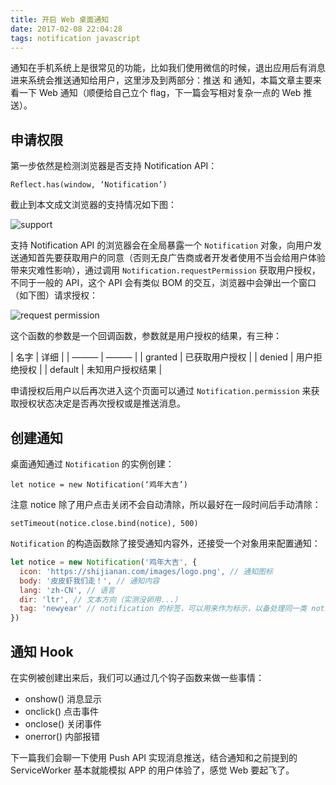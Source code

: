 ```yaml
---
title: 开启 Web 桌面通知
date: 2017-02-08 22:04:28
tags: notification javascript
---
```


通知在手机系统上是很常见的功能，比如我们使用微信的时候，退出应用后有消息进来系统会推送通知给用户，这里涉及到两部分：推送 和 通知，本篇文章主要来看一下 Web 通知（顺便给自己立个 flag，下一篇会写相对复杂一点的 Web 推送）。

## 申请权限
第一步依然是检测浏览器是否支持 Notification API：

`Reflect.has(window, ‘Notification’)`

截止到本文成文浏览器的支持情况如下图：

![support](http://oiw32lugp.qnssl.com/2017-02-08-%E5%B1%8F%E5%B9%95%E5%BF%AB%E7%85%A7%202017-02-08%20%E4%B8%8B%E5%8D%8810.23.11.png)

支持 Notification API 的浏览器会在全局暴露一个 `Notification` 对象，向用户发送通知首先要获取用户的同意（否则无良广告商或者开发者使用不当会给用户体验带来灾难性影响），通过调用 `Notification.requestPermission` 获取用户授权，不同于一般的 API，这个 API 会有类似 BOM 的交互，浏览器中会弹出一个窗口（如下图）请求授权：

![request permission](http://oiw32lugp.qnssl.com/2017-02-08-%E5%B1%8F%E5%B9%95%E5%BF%AB%E7%85%A7%202017-02-08%20%E4%B8%8B%E5%8D%8810.26.36.png)

这个函数的参数是一个回调函数，参数就是用户授权的结果，有三种：

| 名字 | 详细 |
| ——— | ——— |
| granted | 已获取用户授权 |
| denied | 用户拒绝授权 |
| default | 未知用户授权结果 |

申请授权后用户以后再次进入这个页面可以通过 `Notification.permission` 来获取授权状态决定是否再次授权或是推送消息。

## 创建通知
桌面通知通过 `Notification` 的实例创建：

`let notice = new Notification(‘鸡年大吉’)`

注意 notice 除了用户点击关闭不会自动清除，所以最好在一段时间后手动清除：

`setTimeout(notice.close.bind(notice), 500)`

`Notification` 的构造函数除了接受通知内容外，还接受一个对象用来配置通知：

```javascript
let notice = new Notification('鸡年大吉', {
  icon: 'https://shijianan.com/images/logo.png', // 通知图标
  body: '皮皮虾我们走！', // 通知内容
  lang: 'zh-CN', // 语言
  dir: 'ltr', // 文本方向（实测没卵用...）
  tag: 'newyear' // notification 的标签，可以用来作为标示，以备处理同一类 notification
})
```

## 通知 Hook
在实例被创建出来后，我们可以通过几个钩子函数来做一些事情：

- onshow() 消息显示
- onclick() 点击事件
- onclose() 关闭事件
- onerror() 内部报错

下一篇我们会聊一下使用 Push API 实现消息推送，结合通知和之前提到的 ServiceWorker 基本就能模拟 APP 的用户体验了，感觉 Web 要起飞了。
